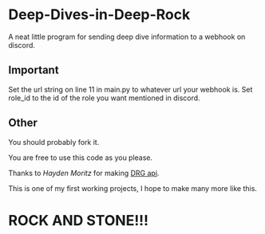 # Deep-Dives-in-Deep-Rock

A neat little program for sending deep dive information to a webhook on discord.

## Important
Set the url string on line 11 in main.py to whatever url your webhook is.
Set role_id to the id of the role you want mentioned in discord.

## Other
You should probably fork it.

You are free to use this code as you please.

Thanks to *Hayden Moritz* for making [DRG api]([https://drgapi.com/ "Rock And Stone!").

This is one of my first working projects, I hope to make many more like this.

# ROCK AND STONE!!!
